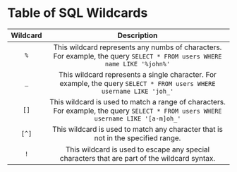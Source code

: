 # Table of SQL Wildcards

|Wildcard|Description|
|:-:|:-:|
|`%`|This wildcard represents any numbs of characters. For example, the query `SELECT * FROM users WHERE name LIKE '%john%'`|
|`_`|This wildcard represents a single character. For example, the query `SELECT * FROM users WHERE username LIKE 'joh_'`|
|`[]`|This wildcard is used to match a range of characters. For example, the query `SELECT * FROM users WHERE username LIKE '[a-m]oh_'`|
|`[^]`|This wildcard is used to match any character that is not in the specified range.|
|`!`|This wildcard is used to escape any special characters that are part of the wildcard syntax.|
